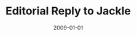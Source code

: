 ---
title: "Editorial Reply to Jackle"
date: 2009-01-01
authors_string: P. Fox, Peter Bandettini, J. Lancaster
authors:
   - P. Fox
   - Peter Bandettini
   - J. Lancaster
author_ids:
   - peter_bandettini
journal: 'Human Brain Mapping'
volume: 30
issue: 
pages: 1936-1937
book_title: ''
publisher: ''
abstract: ""
project_id: 
paper_url: 
doi: 
data_loc: ''
code_loc: ''
file: '/assets/publications//assets/publications/'
file_name: '/assets/publications/'
type: journal_article
pub_str: ' (2009) Human Brain Mapping 30: 1936-1937'
layout: publication 
---